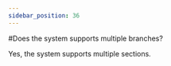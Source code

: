 ```yaml
---
sidebar_position: 36
---
```


#Does the system supports multiple branches?

Yes, the system supports multiple sections.